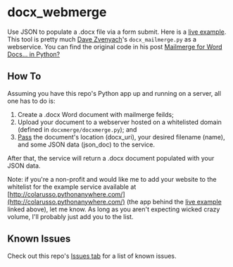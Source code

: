 # docx_webmerge
Use JSON to populate a .docx file via a form submit. Here is a [live example](http://www.qnamarkup.org/docxmerge/). This tool is pretty much [Dave Zvenyach](https://gist.github.com/vzvenyach)'s `docx_mailmerge.py` as a webservice. You can find the original code in his post [Mailmerge for Word Docs... in Python?](https://esq.io/blog/posts/python-docx-mailmerge/)

## How To

Assuming you have this repo's Python app up and running on a server, all one has to do is: 

1. Create a .docx Word document with mailmerge feilds; 
2. Upload your document to a webserver hosted on a whitelisted domain (defined in `docxmerge/docxmerge.py`); and 
3. [Pass](http://www.qnamarkup.org/docxmerge/) the document's location (docx_uri), your desired filename (name), and some JSON data (json_doc) to the service.

After that, the service will return a .docx document populated with your JSON data.

Note: if you're a non-profit and would like me to add your website to the whitelist for the example service available at [http://colarusso.pythonanywhere.com/](http://colarusso.pythonanywhere.com/) (the app behind the [live example](http://www.qnamarkup.org/docxmerge/) linked above), let me know. As long as you aren't expecting wicked crazy volume, I'll probably just add you to the list.

## Known Issues

Check out this repo's [Issues tab](https://github.com/colarusso/docx_webmerge/issues) for a list of known issues. 
